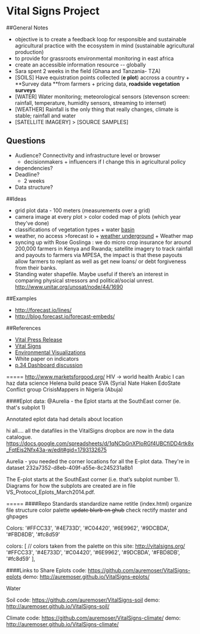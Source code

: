 Vital Signs Project
=========
##General Notes
* objective is to create a feedback loop for responsible and sustainable agricultural practice with the ecosystem in mind (sustainable agricultural production)
* to provide for grassroots environmental monitoring in east africa
* create an accessible information resource -- globally
* Sara spent 2 weeks in the field (Ghana and Tanzania- TZA)
* [SOILS] Have equistration points collected (**e plot**) accross a country + **Survey data **from farmers + pricing data, **roadside vegetation surveys**
* [WATER] Water monitoring; meteorological sensors (stevenson screen: rainfall, temperature, humidity sensors, streaming to internet)
* [WEATHER] Rainfall is the only thing that really changes, climate is stable; rainfall and water
* [SATELLITE IMAGERY] > [SOURCE SAMPLES]

## Questions
* Audience? Connectivity and infrastructure level or browser 
	* decisionmakers + influencers if I change this in agricultural policy
* dependencies?
* Deadline?
	* 2 weeks
* Data structure?

##Ideas
* grid plot data - 100 meters (measurements over a grid)
* camera image at every plot > color coded map of plots (which year they've done)
* classifications of vegetation types + water [basin](maji.go.tz/bassins)
* weather, no access >forecast io + [weather underground](http://www.wunderground.com/global/TN.html) + Weather map
* syncing up with Rose Goslinga : we do micro crop insurance for around 200,000 farmers in Kenya and Rwanda; satellite imagery to track rainfall and payouts to farmers via MPESA, the impact is that these payouts allow farmers to replant as well as get new loans/ or debt forgiveness from their banks.
* Standing water shapefile. Maybe useful if there’s an interest in comparing physical stressors and political/social unrest. http://www.unitar.org/unosat/node/44/1690

##Examples
* http://forecast.io/lines/
* http://blog.forecast.io/forecast-embeds/

##References
* [Vital Press Release](http://www.conservation.org/newsroom/pressreleases/Pages/Global_Tool_to_Gauge_Earths_and_Humanitys_Vital_Signs_Launches_in_Africa.aspx)
* [Vital Signs](http://vitalsigns.org/files/Vital-Signs-Fact-Sheet-2014.pdf)
* [Environmental Visualizations](http://publicculture.org/articles/view/26/2/the-aesthetics-of-environmental-visualizations-more-than-information-ecstasy)
* White paper on indicators
* [p.34 Dashboard discussion](https://www.dropbox.com/work/External%20Projects/Ushahidi%20Vital%20Signs/Proposals%20and%20meetings)

=====
<http://www.marketsforgood.org/>
HIV -> world health
Arabic I can haz data science
Helena build peace
SVA (Syria)
Nate Haken
EdoState Conflict group
CrisisMappers in Nigeria (Abuja)


####Eplot data:
@Aurelia - the Eplot starts at the SouthEast corner (ie. that's subplot 1)

Annotated eplot data had details about location

hi all.... all the datafiles in the VitalSigns dropbox are now in the data catalogue.  https://docs.google.com/spreadsheets/d/1qNCbGnXPloRGf4UBCfiDD4rtk8x_FqtEis2Nfx43a-w/edit#gid=1793132675

Aurelia - you needed the corner locations for all the E-plot data. They're in dataset 232a7352-d8eb-409f-a55e-8c245231a8b1

The E-plot starts at the SouthEast corner (i.e. that’s subplot number 1).   Diagrams for how the subplots are created are in file VS_Protocol_Eplots_March2014.pdf.

=====
####Repo Standards
standardize name
retitle (index.html)
organize file structure
color palette
~~update blurb on ghub~~
check
rectify master and ghpages

Colors: '#FFCC33', '#4E733D', '#C04420', '#6E9962', '#9DCBDA', '#FBD8DB', '#fc8d59'

colors: [
        // colors taken from the palette on this site: http://vitalsigns.org/
         '#FFCC33', '#4E733D', '#C04420', '#6E9962', '#9DCBDA', '#FBD8DB', '#fc8d59'
    ],


####Links to Share
Eplots
code: https://github.com/auremoser/VitalSigns-eplots
demo: http://auremoser.github.io/VitalSigns-eplots/

Water



Soil
code: https://github.com/auremoser/VitalSigns-soil
demo: http://auremoser.github.io/VitalSigns-soil/

Climate
code: https://github.com/auremoser/VitalSigns-climate/
demo: http://auremoser.github.io/VitalSigns-climate/







